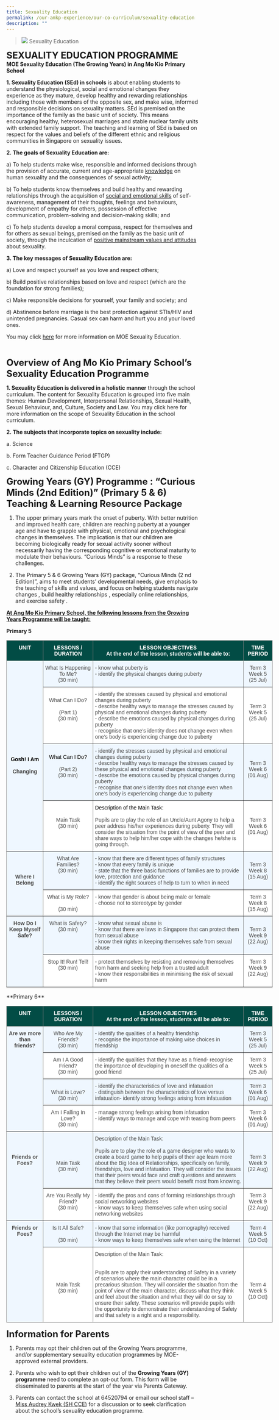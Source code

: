```yaml
---
title: Sexuality Education
permalink: /our-amkp-experience/our-co-curriculum/sexuality-education
description: ""
---
```

>![](/images/About%20Us/banner2-with%20bg.jpg)
>Sexuality Education

**<font size="5">SEXUALITY EDUCATION PROGRAMME</font>** <br>
**MOE Sexuality Education (The Growing Years) in Ang Mo Kio Primary School**



**1. Sexuality Education (SEd) in schools** is about enabling students to understand the physiological, social and emotional changes they experience as they mature, develop healthy and rewarding relationships including those with members of the opposite sex, and make wise, informed and responsible decisions on sexuality matters. SEd is premised on the importance of the family as the basic unit of society. This means encouraging healthy, heterosexual marriages and stable nuclear family units with extended family support. The teaching and learning of SEd is based on respect for the values and beliefs of the different ethnic and religious communities in Singapore on sexuality issues.

**2. The goals of Sexuality Education are:**

a)  To help students make wise, responsible and informed decisions through the provision of accurate, current and age-appropriate <u>knowledge</u> on human sexuality and the consequences of sexual activity;

b)  To help students know themselves and build healthy and rewarding relationships through the acquisition of <u>social and emotional skills</u> of self-awareness, management of their thoughts, feelings and behaviours, development of empathy for others, possession of effective communication, problem-solving and decision-making skills; and

c)  To help students develop a moral compass, respect for themselves and for others as sexual beings, premised on the family as the basic unit of society, through the inculcation of <u>positive mainstream values and attitudes</u> about sexuality.

**3. The key messages of Sexuality Education are:**

a) Love and respect yourself as you love and respect others;

b) Build positive relationships based on love and respect (which are the foundation for strong families);

c) Make responsible decisions for yourself, your family and society; and

d) Abstinence before marriage is the best protection against STIs/HIV and unintended pregnancies. Casual sex can harm and hurt you and your loved ones.

You may click [here](https://www.moe.gov.sg/page%20not%20found?item=%2feducation%2fprogrammes%2fsocial-and-emotional-learning%2fsexuality-education&user=extranet%5cAnonymous&site=moe-website) for more information on MOE Sexuality Education. 

<br>

**<font size="5">Overview of Ang Mo Kio Primary School’s Sexuality Education Programme</font>**


**1. Sexuality Education is delivered in a holistic manner** through the school curriculum. The content for Sexuality Education is grouped into five main themes: Human Development, Interpersonal Relationships, Sexual Health, Sexual Behaviour, and, Culture, Society and Law. You may click here for more information on the scope of Sexuality Education in the school curriculum. 


**2.  The subjects that incorporate topics on sexuality include:**

a.     Science

b.     Form Teacher Guidance Period (FTGP)

c.      Character and Citizenship Education (CCE)




**<font size="5">Growing Years (GY) Programme : “Curious Minds (2nd Edition)” (Primary 5 & 6) Teaching & Learning Resource Package</font>**


1.  The upper primary years mark the onset of puberty. With better nutrition and improved health care, children are reaching puberty at a younger age and have to grapple with physical, emotional and psychological changes in themselves. The implication is that our children are becoming biologically ready for sexual activity sooner without necessarily having the corresponding cognitive or emotional maturity to modulate their behaviours. “Curious Minds” is a response to these challenges.

2.  The Primary 5 & 6 Growing Years (GY) package, “Curious Minds (2 nd Edition)”, aims to meet students’ developmental needs, give emphasis to the teaching of skills and values, and focus on helping students navigate changes , build healthy relationships , especially online relationships, and exercise safety . 

**<u>At Ang Mo Kio Primary School, the following lessons from the Growing Years Programme will be taught:</u>** 

**Primary 5**
<style type="text/css">
.tg  {border-collapse:collapse;border-spacing:0;}
.tg td{border-color:black;border-style:solid;border-width:1px;font-family:Arial, sans-serif;font-size:14px;
  overflow:hidden;padding:10px 5px;word-break:normal;}
.tg th{border-color:black;border-style:solid;border-width:1px;font-family:Arial, sans-serif;font-size:14px;
  font-weight:normal;overflow:hidden;padding:10px 5px;word-break:normal;}
.tg .tg-bvad{background-color:#EFF7FF;border-color:inherit;color:#484848;text-align:center;vertical-align:top}
.tg .tg-t18x{background-color:#FFF;border-color:inherit;color:#484848;text-align:center;vertical-align:top}
.tg .tg-acgv{background-color:#FFF;border-color:inherit;color:#484848;text-align:left;vertical-align:top}
.tg .tg-pxye{background-color:#024C45;border-color:inherit;color:#FFF;font-weight:bold;text-align:center;vertical-align:top}
.tg .tg-g57u{background-color:#EFF7FF;border-color:inherit;color:#484848;font-weight:bold;text-align:center;vertical-align:top}
.tg .tg-a2ml{background-color:#EFF7FF;border-color:inherit;color:#484848;text-align:left;vertical-align:top}
</style>
<table class="tg" style="undefined;table-layout: fixed; width: 699px">
<colgroup>
<col style="width: 96px">
<col style="width: 131px">
<col style="width: 396px">
<col style="width: 76px">
</colgroup>
<thead>
  <tr>
    <th class="tg-pxye"><span style="font-weight:bold;color:#FFF;background-color:#024C45">UNIT</span><br><br></th>
    <th class="tg-pxye"><span style="font-weight:bold;color:#FFF;background-color:#024C45">LESSONS / DURATION</span></th>
    <th class="tg-pxye"><span style="font-weight:bold;color:#FFF;background-color:#024C45">LESSON OBJECTIVES</span><br><span style="font-weight:bold;color:#FFF;background-color:#024C45">At the end of the lesson, students will be able to:</span></th>
    <th class="tg-pxye"><span style="font-weight:bold;color:#FFF;background-color:#024C45">TIME PERIOD</span></th>
  </tr>
</thead>
<tbody>
  <tr>
    <td class="tg-g57u" rowspan="4"><br><br><br><br><br><br><br><br><br><br><br><br><br><br><br><span style="font-weight:bold;font-style:inherit;color:#000">Gosh! I Am</span><br><br><span style="font-weight:bold;color:#484848;background-color:#EFF7FF">Changing</span></td>
    <td class="tg-bvad"><span style="color:#484848;background-color:#EFF7FF">What Is Happening To Me?</span><br><span style="color:#484848;background-color:#EFF7FF">(30 min)</span></td>
    <td class="tg-a2ml"><span style="background-color:#EFF7FF">- know what puberty is</span><br><span style="background-color:#EFF7FF">- identify the physical changes during puberty</span></td>
    <td class="tg-bvad"><span style="background-color:#EFF7FF">Term 3</span><br><span style="background-color:#EFF7FF">Week 5</span><br><span style="background-color:#EFF7FF">(25 Jul)</span></td>
  </tr>
  <tr>
    <td class="tg-t18x"><br><span style="color:#484848;background-color:#FFF">What Can I Do?</span><br><br><span style="color:#484848;background-color:#FFF">(Part 1)</span><br><span style="color:#484848;background-color:#FFF">(30 min)</span></td>
    <td class="tg-acgv"><span style="background-color:#FFF">- identify the stresses caused by physical and emotional changes during puberty</span><br><span style="background-color:#FFF">- describe healthy ways to manage the stresses caused by physical and emotional changes during puberty</span><br><span style="background-color:#FFF">- describe the emotions caused by physical changes during puberty</span><br><span style="background-color:#FFF">- recognise that one’s identity does not change even when one’s body is experiencing change due to puberty</span></td>
    <td class="tg-t18x"><br><br><span style="background-color:#FFF">Term 3</span><br><span style="background-color:#FFF">Week 5</span><br><span style="background-color:#FFF">(25 Jul)</span></td>
  </tr>
  <tr>
    <td class="tg-bvad"><br><span style="font-weight:400;font-style:inherit;color:#000">What Can I Do?</span><br><br><span style="color:#484848;background-color:#EFF7FF">(Part 2)</span><br><span style="color:#484848;background-color:#EFF7FF">(30 min)</span></td>
    <td class="tg-a2ml"><span style="background-color:#EFF7FF">- identify the stresses caused by physical and emotional changes during puberty</span><br><span style="background-color:#EFF7FF">- describe healthy ways to manage the stresses caused by these physical and emotional changes during puberty</span><br><span style="background-color:#EFF7FF">- describe the emotions caused by physical changes during puberty</span><br><span style="background-color:#EFF7FF">- recognise that one’s identity does not change even when one’s body is experiencing change due to puberty</span></td>
    <td class="tg-bvad"><br><br><span style="background-color:#EFF7FF">Term 3</span><br><span style="background-color:#EFF7FF">Week 6</span><br><span style="background-color:#EFF7FF">(01 Aug)</span></td>
  </tr>
  <tr>
    <td class="tg-t18x"><br><br><span style="color:#484848;background-color:#FFF">Main Task</span><br><span style="color:#484848;background-color:#FFF">(30 min)</span></td>
    <td class="tg-acgv"><span style="font-weight:400;font-style:inherit;color:#000">Description of the Main Task:</span><br><br><span style="background-color:#FFF">Pupils are to play the role of an Uncle/Aunt Agony to help a peer address his/her experiences during puberty. They will consider the situation from the point of view of the peer and share ways to help him/her cope with the changes he/she is going through.</span></td>
    <td class="tg-t18x"><br><br><span style="background-color:#FFF">Term 3</span><br><span style="background-color:#FFF">Week 6</span><br><span style="background-color:#FFF">(01 Aug)</span></td>
  </tr>
  <tr>
    <td class="tg-g57u" rowspan="2"><br><br><br><span style="font-weight:bold;color:#484848;background-color:#EFF7FF">Where I Belong</span></td>
    <td class="tg-bvad"><span style="color:#484848;background-color:#EFF7FF">What Are Families?</span><br><span style="color:#484848;background-color:#EFF7FF">(30 min)</span></td>
    <td class="tg-a2ml"><span style="background-color:#EFF7FF">- know that there are different types of family structures</span><br><span style="background-color:#EFF7FF">- know that every family is unique</span><br><span style="background-color:#EFF7FF">- state that the three basic functions of families are to provide love, protection and guidance</span><br><span style="background-color:#EFF7FF">- identify the right sources of help to turn to when in need</span></td>
    <td class="tg-bvad"><br><span style="background-color:#EFF7FF">Term 3</span><br><span style="background-color:#EFF7FF">Week 8</span><br><span style="background-color:#EFF7FF">(15 Aug)</span></td>
  </tr>
  <tr>
    <td class="tg-t18x"><span style="color:#484848;background-color:#FFF">What is My Role?</span><br><br><span style="color:#484848;background-color:#FFF">(30 min)</span></td>
    <td class="tg-acgv"><span style="background-color:#FFF">- know that gender is about being male or female</span><br><span style="background-color:#FFF">- choose not to stereotype by gender</span></td>
    <td class="tg-t18x"><span style="background-color:#FFF">Term 3</span><br><span style="background-color:#FFF">Week 8</span><br><span style="background-color:#FFF">(15 Aug)</span></td>
  </tr>
  <tr>
    <td class="tg-g57u" rowspan="2"><span style="font-weight:bold;color:#484848;background-color:#EFF7FF">How Do I Keep Myself Safe?</span></td>
    <td class="tg-bvad"><span style="color:#484848;background-color:#EFF7FF">What is Safety?</span><br><span style="color:#484848;background-color:#EFF7FF">(30 min)</span></td>
    <td class="tg-a2ml"><span style="background-color:#EFF7FF">- know what sexual abuse is</span><br><span style="background-color:#EFF7FF">- know that there are laws in Singapore that can protect them from sexual abuse</span><br><span style="background-color:#EFF7FF">- know their rights in keeping themselves safe from sexual abuse</span></td>
    <td class="tg-bvad"><br><span style="background-color:#EFF7FF">Term 3</span><br><span style="background-color:#EFF7FF">Week 9</span><br><span style="background-color:#EFF7FF">(22 Aug)</span></td>
  </tr>
  <tr>
    <td class="tg-t18x"><span style="background-color:#FFF">Stop It! Run! Tell!</span><br><span style="background-color:#FFF">(30 min)</span></td>
    <td class="tg-acgv"><span style="background-color:#FFF">- protect themselves by resisting and removing themselves from harm and seeking help from a trusted adult</span><br><span style="background-color:#FFF">- know their responsibilities in minimising the risk of sexual harm</span></td>
    <td class="tg-t18x"><span style="background-color:#FFF">Term 3</span><br><span style="background-color:#FFF">Week 9</span><br><span style="background-color:#FFF">(22 Aug)</span></td>
  </tr>
</tbody>
</table>
**Primary 6**
<style type="text/css">
.tg  {border-collapse:collapse;border-spacing:0;}
.tg td{border-color:black;border-style:solid;border-width:1px;font-family:Arial, sans-serif;font-size:14px;
  overflow:hidden;padding:10px 5px;word-break:normal;}
.tg th{border-color:black;border-style:solid;border-width:1px;font-family:Arial, sans-serif;font-size:14px;
  font-weight:normal;overflow:hidden;padding:10px 5px;word-break:normal;}
.tg .tg-bvad{background-color:#EFF7FF;border-color:inherit;color:#484848;text-align:center;vertical-align:top}
.tg .tg-t18x{background-color:#FFF;border-color:inherit;color:#484848;text-align:center;vertical-align:top}
.tg .tg-acgv{background-color:#FFF;border-color:inherit;color:#484848;text-align:left;vertical-align:top}
.tg .tg-pxye{background-color:#024C45;border-color:inherit;color:#FFF;font-weight:bold;text-align:center;vertical-align:top}
.tg .tg-g57u{background-color:#EFF7FF;border-color:inherit;color:#484848;font-weight:bold;text-align:center;vertical-align:top}
.tg .tg-a2ml{background-color:#EFF7FF;border-color:inherit;color:#484848;text-align:left;vertical-align:top}
</style>
<table class="tg" style="undefined;table-layout: fixed; width: 699px">
<colgroup>
<col style="width: 96px">
<col style="width: 131px">
<col style="width: 396px">
<col style="width: 76px">
</colgroup>
<thead>
  <tr>
    <th class="tg-pxye"><span style="font-weight:bold;font-style:inherit;color:#FFF;background-color:#024C45">UNIT</span></th>
    <th class="tg-pxye"><span style="font-weight:bold;font-style:inherit;color:#FFF;background-color:#024C45">LESSONS /</span><br><span style="font-weight:bold;font-style:inherit;color:#FFF;background-color:#024C45">DURATION</span></th>
    <th class="tg-pxye"><span style="font-weight:bold;color:#FFF;background-color:#024C45">LESSON OBJECTIVES</span><br><span style="font-weight:bold;color:#FFF;background-color:#024C45">At the end of the lesson, students will be able to:</span></th>
    <th class="tg-pxye"><span style="font-weight:bold;font-style:inherit;color:#FFF;background-color:#024C45">TIME PERIOD</span></th>
  </tr>
</thead>
<tbody>
  <tr>
    <td class="tg-g57u" rowspan="4"><span style="font-weight:bold;font-style:inherit">Are we more than friends?</span><br></td>
    <td class="tg-bvad"><span style="font-weight:normal;font-style:inherit">Who Are My Friends?</span><br><span style="font-weight:normal;font-style:inherit">(30 min)</span></td>
    <td class="tg-a2ml"><span style="font-weight:normal;font-style:inherit">- identify the qualities of a healthy friendship</span><br><span style="font-weight:normal;font-style:inherit">- recognise the importance of making wise choices in friendship</span><br></td>
    <td class="tg-bvad"><span style="background-color:#EFF7FF">Term 3 Week 5</span><br><span style="font-weight:normal;font-style:inherit">(25 Jul)</span></td>
  </tr>
  <tr>
    <td class="tg-t18x"><span style="color:#484848;background-color:#FFF">Am I A Good Friend?</span><br><span style="font-weight:normal;font-style:inherit">(30 min)</span></td>
    <td class="tg-acgv"><span style="background-color:#FFF">- identify the qualities that they have as a friend</span><span style="font-weight:normal;font-style:inherit">- recognise the importance of developing in oneself the qualities of a good friend</span><br></td>
    <td class="tg-t18x"><span style="background-color:#FFF">Term 3</span><br><span style="background-color:#FFF">Week 5</span><br><span style="font-weight:normal;font-style:inherit">(25 Jul)</span></td>
  </tr>
  <tr>
    <td class="tg-bvad"><br><span style="font-weight:normal;font-style:inherit">What is Love?</span><br><span style="font-weight:normal;font-style:inherit">(30 min)</span></td>
    <td class="tg-a2ml"><span style="background-color:#EFF7FF">-</span> <span style="font-weight:normal;font-style:inherit">identify the characteristics of love and infatuation</span><br><span style="background-color:#EFF7FF">- distinguish between the characteristics of love versus infatuation</span><span style="font-weight:normal;font-style:inherit">- identify strong feelings arising from infatuation</span></td>
    <td class="tg-bvad"><span style="font-weight:normal;font-style:inherit">Term 3</span><br><span style="font-weight:normal;font-style:inherit">Week 6</span><br><span style="font-weight:normal;font-style:inherit">(01 Aug)</span></td>
  </tr>
  <tr>
    <td class="tg-t18x"><span style="font-weight:normal;font-style:inherit">Am I Falling In Love?</span><br><span style="font-weight:normal;font-style:inherit">(30 min)</span></td>
    <td class="tg-acgv"><span style="font-weight:normal;font-style:inherit">- manage strong feelings arising from infatuation</span><br><span style="font-weight:normal;font-style:inherit">- identify ways to manage and cope with teasing from peers</span></td>
    <td class="tg-t18x"><span style="background-color:#FFF">Term 3</span><br><span style="background-color:#FFF">Week 6</span><br><span style="font-weight:normal;font-style:inherit">(01 Aug)</span></td>
  </tr>
  <tr>
    <td class="tg-g57u" rowspan="2"><br><br><br><span style="font-weight:bold;font-style:inherit">Friends or Foes?</span><br></td>
    <td class="tg-bvad"><br><br><br><br><span style="font-weight:normal;font-style:inherit">Main Task</span><br><span style="font-weight:normal;font-style:inherit">(30 min)</span></td>
    <td class="tg-a2ml"><span style="font-weight:normal;font-style:inherit">Description of the Main Task:</span><br><br><span style="font-weight:normal;font-style:inherit">Pupils are to play the role of a game designer who wants to create a board game to help pupils of their age learn more about the Big Idea of Relationships, specifically on family, friendships, love and infatuation. They will consider the issues that their peers would face and craft questions and answers that they believe their peers would benefit most from knowing.</span><br></td>
    <td class="tg-bvad"><br><br><br><span style="font-weight:normal;font-style:inherit">Term 3</span><br><span style="font-weight:normal;font-style:inherit">Week 9</span><br><span style="font-weight:normal;font-style:inherit">(22 Aug)</span></td>
  </tr>
  <tr>
    <td class="tg-t18x"><span style="font-weight:normal;font-style:inherit">Are You Really My Friend?</span><br><span style="font-weight:normal;font-style:inherit">(30 min)</span></td>
    <td class="tg-acgv"><span style="font-weight:normal;font-style:inherit">- identify the pros and cons of forming relationships through social networking websites</span><br><span style="font-weight:normal;font-style:inherit">- know ways to keep themselves safe when using social networking websites</span><br></td>
    <td class="tg-t18x"><span style="background-color:#FFF">Term 3 Week 9</span><br><span style="font-weight:normal;font-style:inherit">(22 Aug)</span></td>
  </tr>
  <tr>
    <td class="tg-g57u" rowspan="2"><span style="font-weight:bold;color:#484848;background-color:#EFF7FF">Friends or Foes?</span><br></td>
    <td class="tg-bvad"><span style="color:#484848;background-color:#EFF7FF">Is It All Safe?</span><br><br><span style="color:#484848;background-color:#EFF7FF">(30 min)</span></td>
    <td class="tg-a2ml"><span style="font-weight:normal;font-style:inherit">- know that some information (like pornography) received through the Internet may be harmful</span><br><span style="font-weight:normal;font-style:inherit">- know ways to keep themselves safe when using the Internet</span><br></td>
    <td class="tg-bvad"><span style="font-weight:normal;font-style:inherit">Term 4</span><br><span style="font-weight:normal;font-style:inherit">Week 5</span><br><span style="font-weight:normal;font-style:inherit">(10 Oct)</span></td>
  </tr>
  <tr>
    <td class="tg-t18x"><br><br><br><br><br><span style="font-weight:normal;font-style:inherit">Main Task</span><br><span style="font-weight:normal;font-style:inherit">(30 min)</span></td>
    <td class="tg-acgv"><span style="font-weight:normal;font-style:inherit">Description of the Main Task:</span><br><br><br><span style="font-weight:normal;font-style:inherit">Pupils are to apply their understanding of Safety in a variety of scenarios where the main character could be in a precarious situation. They will consider the situation from the point of view of the main character, discuss what they think and feel about the situation and what they will do or say to ensure their safety. These scenarios will provide pupils with the opportunity to demonstrate their understanding of Safety and that safety is a right and a responsibility.</span><br></td>
    <td class="tg-t18x"><br><br><br><br><br><span style="font-weight:normal;font-style:inherit">Term 4</span><br><span style="font-weight:normal;font-style:inherit">Week 5</span><br><span style="font-weight:normal;font-style:inherit">(10 Oct)</span></td>
  </tr>
</tbody>
</table>


**<font size="5">Information for Parents</font>**


1.  Parents may opt their children out of the Growing Years programme, and/or supplementary sexuality education programmes by MOE-approved external providers. 


2. Parents who wish to opt their children out of the **Growing Years (GY) programme** need to complete an opt-out form. This form will be disseminated to parents at the start of the year via Parents Gateway.


3. Parents can contact the school at 64520794 or email our school staff – <a href="kwek_audrey@moe.edu.sg">Miss Audrey Kwek (SH CCE)</a> for a discussion or to seek clarification about the school’s sexuality education programme.